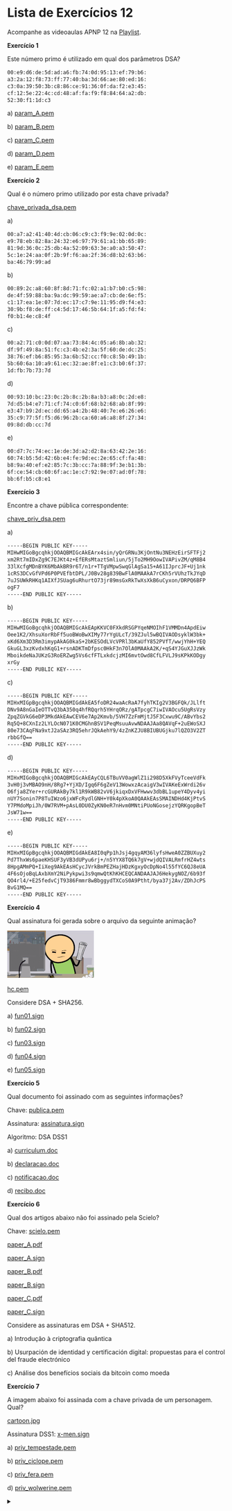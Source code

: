 # Lista de Exercícios 12

Acompanhe as videoaulas APNP 12 na [Playlist](https://www.youtube.com/playlist?list=PL4ySOdUYDU9AnsLbtvt7Mq3yBtnMT0Fog).

**Exercício 1**

Este número primo é utilizado em qual dos parâmetros DSA?

```
00:e9:d6:de:5d:ad:a6:fb:74:0d:95:13:ef:79:b6:
a3:2a:12:f8:73:ff:77:40:ba:3d:66:ae:80:ed:16:
c3:0a:39:50:3b:c8:86:ce:91:36:0f:da:f2:e3:45:
cf:12:5e:22:4c:cd:48:af:fa:f9:f8:84:64:a2:db:
52:30:f1:1d:c3
```

a) [param_A.pem](param_A.pem)

b) [param_B.pem](param_B.pem)

c) [param_C.pem](param_C.pem)

d) [param_D.pem](param_D.pem)

e) [param_E.pem](param_E.pem)

**Exercício 2**

Qual é o número primo utilizado por esta chave privada?

[chave_privada_dsa.pem](chave_privada_dsa.pem)

a)

```
00:a7:a2:41:40:4d:cb:06:c9:c3:f9:9e:02:0d:0c:
e9:78:eb:82:8a:24:32:e6:97:79:61:a1:bb:65:89:
81:9d:36:0c:25:db:4a:52:09:63:3e:a0:a3:50:47:
5c:1e:24:aa:0f:2b:9f:f6:aa:2f:36:d8:b2:63:b6:
ba:46:79:99:ad
```

b)

```
00:89:2c:a8:60:8f:8d:71:fc:02:a1:b7:b0:c5:98:
de:4f:59:88:ba:9a:dc:99:59:ae:a7:cb:de:6e:f5:
c1:17:ea:1e:07:7d:ec:17:c7:9e:11:95:d9:f4:e3:
30:9b:f8:de:ff:c4:5d:17:46:5b:64:1f:a5:fd:f4:
f0:b1:4e:c8:4f
```

c)

```
00:a2:71:c0:0d:07:aa:73:84:4c:05:a6:8b:ab:32:
df:9f:49:8a:51:fc:c3:4b:e2:3a:5f:60:de:dc:25:
38:76:ef:b6:85:95:3a:6b:52:cc:f0:c8:5b:49:1b:
5b:60:6a:10:a9:61:ec:32:ae:8f:e1:c3:b0:6f:37:
1d:fb:7b:73:7d
```

d)

```
00:93:10:bc:23:0c:2b:8c:2b:8a:b3:a8:0c:2d:e8:
7d:d5:b4:e7:71:cf:74:c0:6f:68:b2:68:ab:8f:99:
e3:47:b9:2d:ec:dd:65:a4:2b:48:40:7e:e6:26:e6:
35:c9:77:5f:f5:d6:96:2b:ca:60:a6:a8:8f:27:34:
09:8d:db:cc:7d
```

e)

```
00:d7:7c:74:ec:1e:de:3d:a2:d2:8a:63:42:2e:16:
60:74:b5:5d:42:6b:e4:fe:9d:ec:2e:65:cf:fa:48:
b8:9a:40:ef:e2:85:7c:3b:cc:7a:88:9f:3e:b1:3b:
6f:ce:54:cb:60:6f:ac:1e:c7:92:9e:07:ad:0f:78:
bb:6f:b5:c8:e1
```

**Exercício 3**

Encontre a chave pública correspondente:

[chave_priv_dsa.pem](chave_priv_dsa.pem)

a)

```
-----BEGIN PUBLIC KEY-----
MIHwMIGoBgcqhkjOOAQBMIGcAkEArx4sin/yQrGRNu3KjOntNu3NEHzEirSFTFj2
xm2Rt7mIDxZg9C7EJKt4z+EfERsMtaztSmliun/5jTo2MH9OowIVAPivZM/qM8B4
33lXcfgMDnBYK6MbAkBR9r6T/n1r+TTgVMpwSwqGlAgSa15+A61IJprcJF+Uj1nk
1cRS3DCvGfVPd6P0PVEfbtDPL/J0Bv28g839BwFlA0MAAkA7rCKh5rVUhzTkJYqD
7uJSUWkRHKq1AIXfJSUag6uRhurtO73jr89msGxRkTwXsXkB6uCyxon/DRPQ6BFP
ogF7
-----END PUBLIC KEY-----
```

b)

```
-----BEGIN PUBLIC KEY-----
MIHwMIGoBgcqhkjOOAQBMIGcAkEApKKVC0FXkdRSGPYqeNMOIhF1VMMDn4ApdEiw
Oee1K2/XhsuXorRbFf5uoBWoBwXIMy77rYgULcT/39ZJul5wBQIVAODsyklW3bk+
xKd6Xm3D3Rm3imypAkAG0kaS+2bKESOdLVcVPRl3bKaUfY852PVfT/wwjYhH+YEQ
GkuGL3xzKvdxhKqG1+rsnADKTmDfpsc0HkF3n7OlA0MAAkA2K/+qS4YJGuXJJzWk
MboikdeNaJUKzG3RoERZwg5Vs6cfFTLxkdcjzMI6mvtOwd8CfLFVLJ9sKPkKODgy
xrGy
-----END PUBLIC KEY-----
```

c)

```
-----BEGIN PUBLIC KEY-----
MIHxMIGpBgcqhkjOOAQBMIGdAkEA5foDR24waAcRaA7fyhTKIg2V3BGFQk/JLlft
DNv9A8nGaIeOTTvQ3bA350q4hfRQqrh5YHrqORz/gATpcgC7iwIVAOcu5UgRsVzy
ZpqZGVkG6eDP3MkdAkEAwCEV6e7Ap2Kmvb/5VH7ZzFmMjtJ5F3Cxwu9C/ABvYbs2
Rq5Q+8CXnIz2LYLOcN071K0CMGhnBSV1PeqMsuuAvwNDAAJAa8QAVqF+2uEWoSXJ
80e73CAqFNa9xtJ2aSAz3RQ5ehrJQkAehY9/4zZnKZJU8BIUBUGjku7lQZO3V2ZT
rbbGfQ==
-----END PUBLIC KEY-----
```

d)

```
-----BEGIN PUBLIC KEY-----
MIHxMIGoBgcqhkjOOAQBMIGcAkEAyCQL6TBuVV0agWlZ1i298D5XkFVyTceeVdFk
3vH0j3vMBAO9nH/8Rg7+YjXD/Igq6F6gZeV13WowxzAcaigV3wIVAKeExWrdi26v
O6fja8ZYer+rcGURAkBy7kl1R9kWB82vV6jkiqxDxVFHwwv3dbBL1upeY4Dyv4yi
nUY7Sonin7P8TuIWzo6jxWFcRydlGNH+Y0k4pXkoA0QAAkEAsSMAINDHd4KjPtvS
Y7PMdoMpiJh/0W7RVM+pAsL0DU0ZyKN0eR7nHvm0MNtiPUoNGosejzYQRKgopBeT
JsW71w==
-----END PUBLIC KEY-----
```

e)

```
-----BEGIN PUBLIC KEY-----
MIHxMIGpBgcqhkjOOAQBMIGdAkEA8I0qPp1hJsj4gqyAM36lyfsHweA0ZZBUXuy2
Pd7ThxWs6paeKHSUF3yVB3dUPyu6rj+/n5YYX8TQ6k7gV+wjdQIVALRmfrHZ4wts
8HpgAMmPQ+IiXeg9AkEAsHCycJVrkBmPEZHajHDzKgxyOcDpNo4l55fYC6QJ8eUA
4F6sOjoBqLAxbXmY2NiPykpwi3s9qmwQtKhKHCEQCANDAAJAJ6HekygNOZ/6b93f
QO4rl4/+E25fedvCjT9386Fmmr8wBbggydTXCoS0A9Ptht/bya37j2Av/ZDhJcPS
BvG1MQ==
-----END PUBLIC KEY-----
```

**Exercício 4**

Qual assinatura foi gerada sobre o arquivo da seguinte animação?

![](fun.gif)

[hc.pem](hc.pem)

Considere DSA + SHA256.

a) [fun01.sign](fun01.sign)

b) [fun02.sign](fun02.sign)

c) [fun03.sign](fun03.sign)

d) [fun04.sign](fun04.sign)

e) [fun05.sign](fun05.sign)

**Exercício 5**

Qual documento foi assinado com as seguintes informações?

Chave: [publica.pem](publica.pem)

Assinatura: [assinatura.sign](assinatura.sign)

Algoritmo: DSA DSS1

a) [curriculum.doc](curriculum.doc)

b) [declaracao.doc](declaracao.doc)

c) [notificacao.doc](notificacao.doc)

d) [recibo.doc](recibo.doc)

**Exercício 6**

Qual dos artigos abaixo não foi assinado pela Scielo?

Chave: [scielo.pem](scielo.pem)

[paper_A.pdf](paper_A.pdf)

[paper_A.sign](paper_A.sign)

[paper_B.pdf](paper_B.pdf)

[paper_B.sign](paper_B.sign)

[paper_C.pdf](paper_C.pdf)

[paper_C.sign](paper_C.sign)

Considere as assinaturas em DSA + SHA512.

a) Introdução à criptografia quântica

b) Usurpación de identidad y certificación digital: propuestas para el control del fraude electrónico

c) Análise dos benefícios sociais da bitcoin como moeda

**Exercício 7**

A imagem abaixo foi assinada com a chave privada de um personagem. Qual?

[cartoon.jpg](cartoon.jpg)

Assinatura DSS1: [x-men.sign](x-men.sign)

a) [priv_tempestade.pem](priv_tempestade.pem)

b) [priv_ciclope.pem](priv_ciclope.pem)

c) [priv_fera.pem](priv_fera.pem)

d) [priv_wolwerine.pem](priv_wolwerine.pem)

<details><summary></summary>

Respostas:

1 - c

2 - a

3 - b

4 - e

5 - c

6 - b

7 - c
</details>


